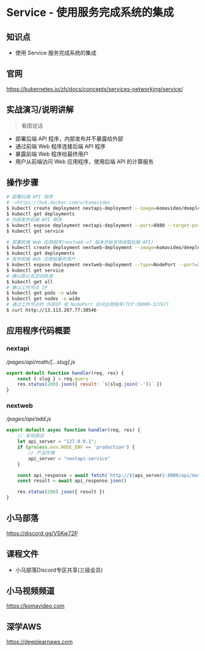 Service - 使用服务完成系统的集成
==============================

## 知识点

* 使用 Service 服务完成系统的集成

## 官网

https://kubernetes.io/zh/docs/concepts/services-networking/service/

## 实战演习/说明讲解

>看图说话

+ 部署后端 API 程序，内部发布并不暴露给外部
+ 通过前端 Web 程序连接后端 API 程序
+ 暴露前端 Web 程序给最终用户
+ 用户从前端访问 Web 应用程序，使用后端 API 的计算服务

## 操作步骤

```bash
# 部署后端 API 程序
# ->https://hub.docker.com/u/komavideo
$ kubectl create deployment nextapi-deployment --image=komavideo/deeplearnaws-nextapi:v1
$ kubectl get deployments
# 内部发布后端 API 程序
$ kubectl expose deployment nextapi-deployment --port=8080 --target-port=8080 --name=nextapi-service
$ kubectl get service

# 部署前端 Web 应用程序(nextweb-v7 版本开始支持读取后端 API)
$ kubectl create deployment nextweb-deployment --image=komavideo/deeplearnaws-nextweb:v7
$ kubectl get deployments
# 发布前端 Web 应用给最终用户
$ kubectl expose deployment nextweb-deployment --type=NodePort --port=3000 --target-port=3000 --name=nextweb-service
$ kubectl get service
# 确认默认名空间资源
$ kubectl get all
# 确认工作节点 IP
$ kubectl get pods -o wide
$ kubectl get nodes -o wide
# 通过工作节点的 外部IP 和 NodePort 访问应用程序(TCP:30000-32767)
$ curl http://13.113.207.77:30546
```

## 应用程序代码概要

### nextapi

*/pages/api/math/[...slug].js*

```js
export default function handler(req, res) {
    const { slug } = req.query
    res.status(200).json({ result: `${slug.join('-')}` })
}
```

### nextweb

*/pages/api/add.js*

```js
export default async function handler(req, res) {
    // 本地调试
    let api_server = "127.0.0.1";
    if (process.env.NODE_ENV == 'production') {
        // 产品环境
        api_server = "nextapi-service"
    }

    const api_response = await fetch(`http://${api_server}:8080/api/math/100/200/300`)
    const result = await api_response.json()

    res.status(200).json({ result })
}
```

## 小马部落

https://discord.gg/VSKw72P

## 课程文件

+ 小马部落Discord专区共享(三级会员)

## 小马视频频道

https://komavideo.com

## 深学AWS

https://deeplearnaws.com
